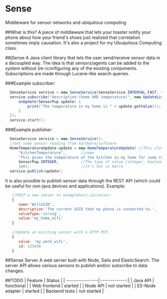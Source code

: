 # Sense
Middleware for sensor networks and ubiquitous computing

##What is this?
A piece of middleware that lets your toaster notify your phone about how your friend's shoes just realized that correlation sometimes imply causation. It's also a project for my Ubuquitous Computing class.

##jSense
A Java client library that lets the user send/receive sensor data in a decoupled way. The idea is that sensors/agents can be added to the system without (re-)configuring any of the existing components. Subscriptions are made through Lucene-like search queries.

###Example subscriber:
```java
  SenseService service = new SenseService(SenseService.INTERVAL_FAST, false);
  service.subscribe("description:(home AND temperature)", new UpdateListener() {
      onUpdate(SensorPup update) {
          print("The temperature in my home is " + update.getValue());
      }
  });
  service.start();
```

###Example publisher:
```java
  SenseService service = new SenseService();
  //Get some sensor reading from hardware/software
  HomeTemperatureUpdate update = new HomeTemperatureUpdate( //This class should extend SensorPub
      "KitchenTemperature",       //name
      "This gives the temperature of the kitchen in my home for some reason", //description
      SensorPup.INTEGER,          //The type of value (integer, boolean, geoLoc etc..)
      100);                       //It's hot in herre
  service.publish(update);
```
It is also possible to publish sensor data through the REST API (which could be useful for non-java devices and applications). Example:
```javascript
   //POST a new sensor to examplehost.io/sensor:
   {
      name:'WifiSSID', 
      description:'The current SSID that my phone is connected to.', 
      valueType:'string', 
      value:'my_home_wifi'
   }
   
   //Update an existing sensor with a HTTP PUT:
   {
      value: 'my_work_wifi',
      id: 123456
   }
```


##Sense Server
A web server built with Node, Sails and ElasticSearch. The server API allows various sensors to publish and/or subscribe to data changes.

##TODO
| Feature         | Status        |
| ----------------|:-------------:|
| Java API        | functional    |
| Web frontend    | started       |
| Node API        | not started   |
| ES-Node adapter | started       |
| Backend tests   | not started   |
